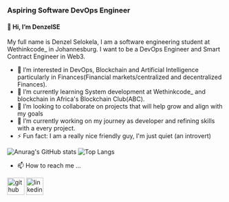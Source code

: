 ### Aspiring Software DevOps Engineer 

#### 👋 Hi, I’m DenzelSE

My full name is Denzel Selokela, I am a software engineering student at Wethinkcode_ in Johannesburg. 
I want to be a DevOps Engineer and Smart Contract Engineer in Web3. 
- 👀 I’m interested in DevOps, Blockchain and Artificial Intelligence particularly in Finances(Financial markets/centralized and decentralized Finances).
- 🌱 I’m currently learning System development at Wethinkcode_ and blockchain in Africa's Blockchain Club(ABC).
- 💞️ I’m looking to collaborate on projects that will help grow and align with my goals
- 🔭 I’m currently working on my journey as developer and refining skills with a every project.
- ⚡ Fun fact: I am a really nice friendly guy, I'm just quiet (an introvert) 

![Anurag's GitHub stats](https://github-readme-stats.vercel.app/api?username=DenzelSE&show_icons=true&theme=transparent)  ![Top Langs](https://github-readme-stats.vercel.app/api/top-langs/?username=DenzelSE&layout=donut&theme=transparent)




- 📫 How to reach me ...

[<img src='https://cdn.jsdelivr.net/npm/simple-icons@3.0.1/icons/github.svg' alt='github' height='40'>](https://github.com/DenzelSE)  [<img src='https://cdn.jsdelivr.net/npm/simple-icons@3.0.1/icons/linkedin.svg' alt='linkedin' height='40'>](https://www.linkedin.com/in/denzel-selokela/)  


<!---
DenzelSE/DenzelSE is a ✨ special ✨ repository because its `README.md` (this file) appears on your GitHub profile.
You can click the Preview link to take a look at your changes.
--->
